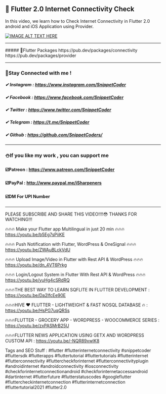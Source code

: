 ## 🚫 Flutter 2.0 Internet Connectivity Check

In this video, we learn how to Check Internet Connectivity in Flutter 2.0 android and iOS Application using Provider.

[![IMAGE ALT TEXT HERE](https://img.youtube.com/vi/PecKZU9TKks/0.jpg)](https://www.youtube.com/watch?v=PecKZU9TKks)

<hr>
<!-- done -->
##### 📎Flutter Packages
https://pub.dev/packages/connectivity
https://pub.dev/packages/provider

<hr>

### 🤝Stay Connected with me !
##### ✔ Instagram : https://www.instagram.com/SnippetCoder
##### ✔ Facebook : https://www.facebook.com/SnippetCoder
##### ✔ Twitter : https://www.twitter.com/SnippetCoder
##### ✔ Telegram : https://t.me/SnippetCoder
##### ✔ Github : https://github.com/SnippetCoders/

<hr>

### ⛄If you like my work , you can support me 
#### ☑️Patreon : https://www.patreon.com/SnippetCoder
#### ☑️PayPal : http://www.paypal.me/iSharpeners
#### ☑️DM For UPI Number

<hr>

PLEASE SUBSCRIBE AND SHARE THIS VIDEO!!!!😳
THANKS FOR WATCHING!!!

🔥🔥🔥  Make your Flutter app Multilingual in just 20 min 🔥🔥🔥
https://youtu.be/b5Eg7sPiiKE

🔥🔥🔥 Push Notification with Flutter, WordPress & OneSignal 🔥🔥🔥
https://youtu.be/ZWAuBLckVdU

🔥🔥🔥 Upload Image/Video in Flutter with Rest API & WordPress 🔥🔥🔥
https://youtu.be/dn_4VT6Prkg

🔥🔥🔥 Login/Logout System in Flutter With Rest API & WordPress 🔥🔥🔥
https://youtu.be/yuHg4cSRdRQ

🔥🔥🔥THE BEST WAY TO LEARN SQFLITE IN FLUTTER DEVELOPMENT : https://youtu.be/Da2IfcEe90E

🔥🔥🔥HIVE ❤️ FLUTTER - LIGHTWEIGHT & FAST NOSQL DATABASE 🔥 : https://youtu.be/HsPG7uqQRSs

🔥🔥🔥FLUTTER - GROCERY APP - WORDPRESS - WOOCOMMERCE SERIES  : https://youtu.be/zxPASMrB25U

🔥🔥🔥FLUTTER NEWS APPLICATION USING GETX AND WORDPRESS CUSTOM API : https://youtu.be/-NQR89xwlK8

Tags and SEO Stuff :
#flutter #flutterinternetconnectivity #snippetcoder #fluttersdk #flutterapps #fluttertutorial #fluttertutorials #flutterinternet #flutterconnectivity #fluttercheckforinternet #flutterconnectivityplugin #androidinternet #androidconnectivity #iosconnectivity #checkforinternetconnectionandroid #checkforinternetaccessandroid #dartinternet #flutterfuture #flutterstatuscodes #googleflutter #fluttercheckinternetconnection #flutterinternetconnection #fluttertutorial2021 #flutter2.0